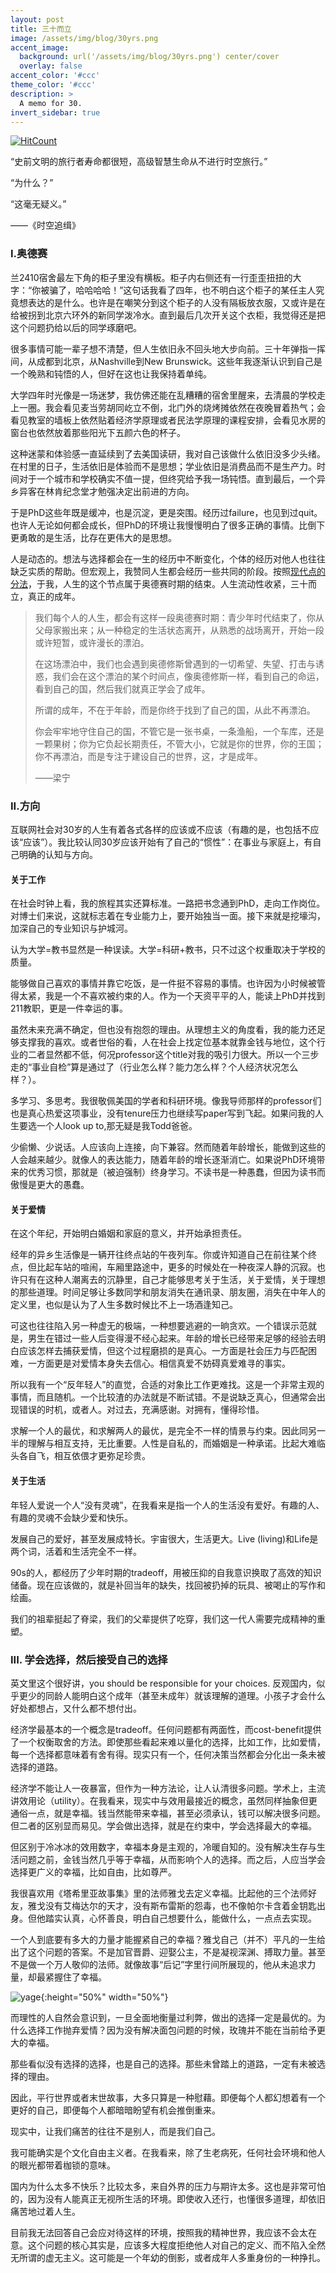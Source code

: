 ```yaml
---
layout: post
title: 三十而立
image: /assets/img/blog/30yrs.png
accent_image: 
  background: url('/assets/img/blog/30yrs.png') center/cover
  overlay: false
accent_color: '#ccc'
theme_color: '#ccc'
description: >
  A memo for 30.
invert_sidebar: true
---
```


[![HitCount](http://hits.dwyl.com/econyu/2022-02-09-thirty.svg?style=flat)](http://hits.dwyl.com/econyu/2022-02-09-thirty)

“史前文明的旅行者寿命都很短，高级智慧生命从不进行时空旅行。”

 “为什么？”

 “这毫无疑义。”

——《时空追缉》

### I.奥德赛

兰2410宿舍最左下角的柜子里没有横板。柜子内右侧还有一行歪歪扭扭的大字：“你被骗了，哈哈哈哈！”这句话我看了四年，也不明白这个柜子的某任主人究竟想表达的是什么。也许是在嘲笑分到这个柜子的人没有隔板放衣服，又或许是在给被拐到北京六环外的新同学泼冷水。直到最后几次开关这个衣柜，我觉得还是把这个问题扔给以后的同学琢磨吧。

很多事情可能一辈子想不清楚，但人生依旧永不回头地大步向前。三十年弹指一挥间，从成都到北京，从Nashville到New Brunswick。这些年我逐渐认识到自己是一个晚熟和钝悟的人，但好在这也让我保持着单纯。

大学四年时光像是一场迷梦，我仿佛还能在乱糟糟的宿舍里醒来，去清晨的学校走上一圈。我会看见麦当劳胡同屹立不倒，北门外的烧烤摊依然在夜晚冒着热气；会看见教室的墙板上依然贴着经济学原理或者民法学原理的课程安排，会看见水房的窗台也依然放着那些阳光下五颜六色的杯子。

这种迷蒙和体验感一直延续到了去美国读研，我对自己该做什么依旧没多少头绪。在村里的日子，生活依旧是体验而不是思想；学业依旧是消费品而不是生产力。时间对于一个城市和学校确实不值一提，但终究给予我一场钝悟。直到最后，一个异乡异客在林肯纪念堂才勉强决定出前进的方向。

于是PhD这些年既是缓冲，也是沉淀，更是突围。经历过failure，也见到过quit。也许人无论如何都会成长，但PhD的环境让我慢慢明白了很多正确的事情。比倒下更勇敢的是生活，比存在更伟大的是思想。

人是动态的。想法与选择都会在一生的经历中不断变化，个体的经历对他人也往往缺乏实质的帮助。但宏观上，我赞同人生都会经历一些共同的阶段。按照[现代点的分法](https://www.nytimes.com/2007/10/09/opinion/09brooks.html)，于我，人生的这个节点属于奥德赛时期的结束。人生流动性收紧，三十而立，真正的成年。
 
>我们每个人的人生，都会有这样一段奥德赛时期：青少年时代结束了，你从父母家搬出来；从一种稳定的生活状态离开，从熟悉的战场离开，开始一段或许短暂，或许漫长的漂泊。
>
>在这场漂泊中，我们也会遇到奥德修斯曾遇到的一切希望、失望、打击与诱惑，我们会在这个漂泊的某个时间点，像奥德修斯一样，看到自己的命运，看到自己的国，然后我们就真正学会了成年。
>
>所谓的成年，不在于年龄，而是你终于找到了自己的国，从此不再漂泊。
>
>你会牢牢地守住自己的国，不管它是一张书桌，一条渔船，一个车库，还是一颗果树；你为它负起长期责任，不管大小，它就是你的世界，你的王国；你不再漂泊，而是专注于建设自己的世界，这，才是成年。
>
>——梁宁

### II.方向

互联网社会对30岁的人生有着各式各样的应该或不应该（有趣的是，也包括不应该“应该”）。我比较认同30岁应该开始有了自己的“惯性”：在事业与家庭上，有自己明确的认知与方向。

#### 关于工作

在社会时钟上看，我的旅程其实还算标准。一路把书念通到PhD，走向工作岗位。对博士们来说，这就标志着在专业能力上，要开始独当一面。接下来就是挖壕沟，加深自己的专业知识与护城河。

认为大学=教书显然是一种误读。大学=科研+教书，只不过这个权重取决于学校的质量。

能够做自己喜欢的事情并靠它吃饭，是一件挺不容易的事情。也许因为小时候被管得太紧，我是一个不喜欢被约束的人。作为一个天资平平的人，能读上PhD并找到211教职，更是一件幸运的事。

虽然未来充满不确定，但也没有抱怨的理由。从理想主义的角度看，我的能力还足够支撑我的喜欢。或者世俗的看，人在社会上找定位基本就靠金钱与地位，这个行业的二者显然都不低，何况professor这个title对我的吸引力很大。所以一个三步走的“事业自检”算是通过了（行业怎么样？能力怎么样？个人经济状况怎么样？）。

多学习、多思考。我很敬佩美国的学者和科研环境。像我导师那样的professor们也是真心热爱这项事业，没有tenure压力也继续写paper写到飞起。如果问我的人生要选一个人look up to,那无疑是我Todd爸爸。

少偷懒、少说话。人应该向上连接，向下兼容。然而随着年龄增长，能做到这些的人会越来越少。就像人的表达能力，随着年龄的增长逐渐消亡。如果说PhD环境带来的优秀习惯，那就是（被迫强制）终身学习。不读书是一种愚蠢，但因为读书而傲慢是更大的愚蠢。

#### 关于爱情

在这个年纪，开始明白婚姻和家庭的意义，并开始承担责任。

经年的异乡生活像是一辆开往终点站的午夜列车。你或许知道自己在前往某个终点，但比起车站的喧闹，车厢里路途中，更多的时候处在一种夜深人静的沉寂。也许只有在这种人潮离去的沉静里，自己才能够思考关于生活，关于爱情，关于理想的那些道理。时间足够让多数同学和朋友消失在通讯录、朋友圈，消失在中年人的定义里，也似是认为了人生多数时候比不上一场酒逢知己。

可这也往往陷入另一种虚无的极端，一种想要逃避的一晌贪欢。一个错误示范就是，男生在错过一些人后变得漫不经心起来。年龄的增长已经带来足够的经验去明白应该怎样去捕获爱情，但这个过程磨损的是真心。一方面是社会压力与匹配困难，一方面更是对爱情本身失去信心。相信真爱不妨碍真爱难寻的事实。

所以我有一个“反年轻人”的直觉，合适的对象比工作更难找。这是一个非常主观的事情，而且随机。一个比较渣的办法就是不断试错。不是说缺乏真心，但通常会出现错误的时机，或者人。对过去，充满感谢。对拥有，懂得珍惜。

求解一个人的最优，和求解两人的最优，是完全不一样的情景与约束。因此同另一半的理解与相互支持，无比重要。人性是自私的，而婚姻是一种承诺。比起大难临头各自飞，相互依偎才更弥足珍贵。

#### 关于生活

年轻人爱说一个人“没有灵魂”，在我看来是指一个人的生活没有爱好。有趣的人、有趣的灵魂不会缺少爱和快乐。

发展自己的爱好，甚至发展成特长。宇宙很大，生活更大。Live (living)和Life是两个词，活着和生活完全不一样。

90s的人，都经历了少年时期的tradeoff，用被压抑的自我意识换取了高效的知识储备。现在应该做的，就是补回当年的缺失，找回被扔掉的玩具、被喝止的写作和绘画。

我们的祖辈挺起了脊梁，我们的父辈提供了吃穿，我们这一代人需要完成精神的重塑。


### III. 学会选择，然后接受自己的选择

英文里这个很好讲，you should be responsible for your choices. 反观国内，似乎更少的同龄人能明白这个成年（甚至未成年）就该理解的道理。小孩子才会什么好处都想占，又什么都不想付出。

经济学最基本的一个概念是tradeoff。任何问题都有两面性，而cost-benefit提供了一个权衡取舍的方法。即使那些看起来难以量化的选择，比如工作，比如爱情，每一个选择都意味着有舍有得。现实只有一个，任何决策当然都会分化出一条未被选择的道路。

经济学不能让人一夜暴富，但作为一种方法论，让人认清很多问题。学术上，主流讲效用论（utility）。在我看来，现实中与效用最接近的概念，虽然同样抽象但更通俗一点，就是幸福。钱当然能带来幸福，甚至必须承认，钱可以解决很多问题。但二者的区别显而易见。学会做出选择，就是在约束中，学会选择最大的幸福。

但区别于冷冰冰的效用数字，幸福本身是主观的，冷暖自知的。没有解决生存与生活问题之前，金钱当然几乎等于幸福，从而影响个人的选择。而之后，人应当学会选择更广义的幸福，比如自由，比如尊严。

我很喜欢用《塔希里亚故事集》里的法师雅戈去定义幸福。比起他的三个法师好友，雅戈没有艾梅达尔的天才，没有斯布雷斯的怨毒，也不像帕尔卡含着金钥匙出身。但他踏实认真，心怀善良，明白自己想要什么，能做什么，一点点去实现。

一个人到底要有多大的力量才能握紧自己的幸福？雅戈自己（并不）平凡的一生给出了这个问题的答案。不是加官晋爵、迎娶公主，不是凝视深渊、搏取力量。甚至不是做一个万人敬仰的法师。就像故事“后记”字里行间所展现的，他从未追求力量，却最紧握住了幸福。 

![yage](/assets/img/blog/yage.jpeg){:height="50%" width="50%"}

而理性的人自然会意识到，一旦全面地衡量过利弊，做出的选择一定是最优的。为什么选择工作抛弃爱情？因为没有解决面包问题的时候，玫瑰并不能在当前给予更大的幸福。

那些看似没有选择的选择，也是自己的选择。那些未曾踏上的道路，一定有未被选择的理由。

因此，平行世界或者末世故事，大多只算是一种慰藉。即便每个人都幻想着有一个更好的自己，即便每个人都暗暗盼望有机会推倒重来。

现实中，让我们痛苦的往往不是别人，而是我们自己。

我可能确实是个文化自由主义者。在我看来，除了生老病死，任何社会环境和他人的眼光都带着枷锁的意味。

国内为什么太多不快乐？比较太多，来自外界的压力与期许太多。这也是非常可怕的，因为没有人能真正无视所生活的环境。即使收入还行，也懂很多道理，却依旧痛苦地过着人生。

目前我无法回答自己会应对待这样的环境，按照我的精神世界，我应该不会太在意。这个问题的核心其实是，应该多大程度拒绝他人对自己的定义、而不陷入全然无所谓的虚无主义。这可能是一个年幼的倒影，或者成年人多重身份的一种挣扎。

